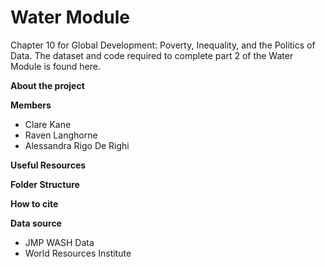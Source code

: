 # Water Module
Chapter 10 for Global Development: Poverty, Inequality, and the Politics of Data. The dataset and code required to complete part 2 of the Water Module is found here.

**About the project**

**Members**

* Clare Kane
* Raven Langhorne
* Alessandra Rigo De Righi 


**Useful Resources**



**Folder Structure**



**How to cite**


**Data source**
* JMP WASH Data
* World Resources Institute
